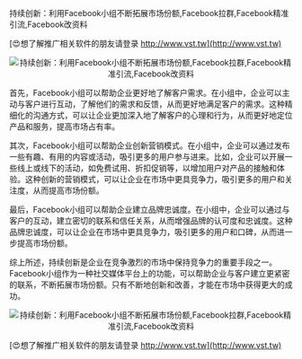 持续创新：利用Facebook小组不断拓展市场份额,Facebook拉群,Facebook精准引流,Facebook改资料

[😍想了解推广相关软件的朋友请登录 http://www.vst.tw](http://www.vst.tw)

 <center><img src="https://vst.tw/MP4/tuiguang/png/6.png" alt="持续创新：利用Facebook小组不断拓展市场份额,Facebook拉群,Facebook精准引流,Facebook改资料"></center>

首先，Facebook小组可以帮助企业更好地了解客户需求。在小组中，企业可以主动与客户进行互动，了解他们的需求和反馈，从而更好地满足客户的需求。这种精细化的沟通方式，可以让企业更加深入地了解客户的心理和行为，从而更好地定位产品和服务，提高市场占有率。

其次，Facebook小组可以帮助企业创新营销模式。在小组中，企业可以通过发布一些有趣、有用的内容或活动，吸引更多的用户参与进来。比如，企业可以开展一些线上或线下的活动，如免费试用、折扣促销等，以增加用户对产品的接触和体验。这种创新的营销模式，可以让企业在市场中更具竞争力，吸引更多的用户和关注度，从而提高市场份额。

最后，Facebook小组可以帮助企业建立品牌忠诚度。在小组中，企业可以通过与客户的互动，建立密切的联系和信任关系，从而增强品牌的认可度和忠诚度。这种品牌忠诚度，可以让企业在市场中更具竞争力，吸引更多的用户和口碑，从而进一步提高市场份额。

综上所述，持续创新是企业在竞争激烈的市场中保持竞争力的重要手段之一。Facebook小组作为一种社交媒体平台上的功能，可以帮助企业与客户建立更紧密的联系，不断拓展市场份额。只有不断地创新和改善，才能在市场中获得更大的成功。

 <center><img src="https://vst.tw/MP4/tuiguang/png/6.png" alt="持续创新：利用Facebook小组不断拓展市场份额,Facebook拉群,Facebook精准引流,Facebook改资料"></center>

[😍想了解推广相关软件的朋友请登录 http://www.vst.tw](http://www.vst.tw)



